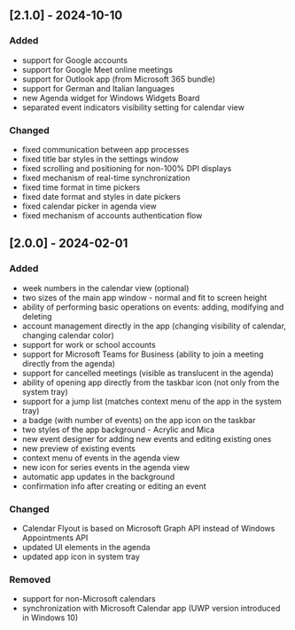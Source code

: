 ## [2.1.0] - 2024-10-10
 
### Added
- support for Google accounts
- support for Google Meet online meetings
- support for Outlook app (from Microsoft 365 bundle)
- support for German and Italian languages
- new Agenda widget for Windows Widgets Board
- separated event indicators visibility setting for calendar view
   
### Changed
- fixed communication between app processes
- fixed title bar styles in the settings window
- fixed scrolling and positioning for non-100% DPI displays
- fixed mechanism of real-time synchronization
- fixed time format in time pickers
- fixed date format and styles in date pickers
- fixed calendar picker in agenda view
- fixed mechanism of accounts authentication flow

## [2.0.0] - 2024-02-01
 
### Added
- week numbers in the calendar view (optional)
- two sizes of the main app window - normal and fit to screen height
- ability of performing basic operations on events: adding, modifying and deleting
- account management directly in the app (changing visibility of calendar, changing calendar color)
- support for work or school accounts
- support for Microsoft Teams for Business (ability to join a meeting directly from the agenda)
- support for cancelled meetings (visible as translucent in the agenda)
- ability of opening app directly from the taskbar icon (not only from the system tray)
- support for a jump list (matches context menu of the app in the system tray)
- a badge (with number of events) on the app icon on the taskbar
- two styles of the app background - Acrylic and Mica
- new event designer for adding new events and editing existing ones
- new preview of existing events
- context menu of events in the agenda view
- new icon for series events in the agenda view
- automatic app updates in the background
- confirmation info after creating or editing an event
   
### Changed
- Calendar Flyout is based on Microsoft Graph API instead of Windows Appointments API
- updated UI elements in the agenda
- updated app icon in system tray
 
### Removed
- support for non-Microsoft calendars
- synchronization with Microsoft Calendar app (UWP version introduced in Windows 10)

